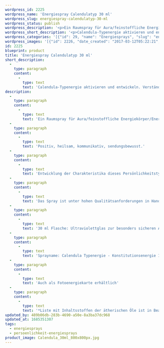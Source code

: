 ```yaml
---
wordpress_id: 2225
wordpress_name: 'Energiespray Calendulatyp 30 ml'
wordpress_slug: energiespray-calendulatyp-30-ml
wordpress_status: publish
wordpress_description: '<p>Ein Raumspray für Aura/feinstoffliche Energiekörper/Energiefelder. Aktivierbares feinstoffliches Schwingungsfeld: Persönlichkeitsenergie eines Calendulatyps:<br /><span class="s1">Positiv, heilsam, kommunikativ, sendungsbewusst</span>.</p><p>Entwicklung der Charakteristika dieses Persönlichkeitstypen. Stärkung der entsprechenden Persönlichkeit mit ihrer besonderen Energiequalität. Ausgleich und Veränderung ungünstiger Zustände innerhalb einer Person, die aufgrund dieser Konstitution entstanden sind. Annahme und Verständnis für einen Menschen mit dieser Persönlichkeitsenergie. Eine Stärkung der eigenen Persönlichkeitsenergie sowie die Beschäftigung mit der Energie anderer Persönlichkeiten kann insgesamt das eigene Selbstbewusstsein stärken.</p><p>Das Spray ist unter hohen Qualitätsanforderungen in Handarbeit in Deutschland hergestellt aus mehrfach gereinigtem und energetisiertem Wasser (76%, konserviert mit 96%igem Weingeist (24%). Abgestimmt auf die Energie ist die Komposition von naturreinen ätherischen Ölen*.</p><p>30 ml Flasche: Ultraviolettglas zur besonders sicheren Aufbewahrung mit hochwertigem, goldfarbenen Metallpumpzerstäuber mit Schutzkappe (Steigrohr: Kunststoff). Etikett: wasserfest, leicht energetisiert mit dem Informationsfeld des Airsprays. Erhältlich auch als 100 ml-Sprühflasche (49 €).</p><p>Sprayname: Calendula Typenergie - Konstitutionsenergie 18</p><p>Auch als Fotoenergiekarte erhältlich</p><p><a href="https://my.feenbaum.de/anwendung-energiesprays/">Anwendungshinweise</a></p><p>*Liste mit Inhaltsstoffen der ätherischen Öle ist in Bearbeitung. Bis zur Veröffentlichung erhalten Sie diese Liste gerne als <a href="https://my.feenbaum.de/produkt/energiespray-gardenientyp-30-ml/info@elvedenverlag.de">Email</a>. Wir danken Ihnen für diesen Zwischenschritt</p>'
wordpress_short_description: '<p>Calendula-Typenergie aktivieren und entwickeln. Verständnis für diese Typenergien gewinnen</p>'
wordpress_categories: '[{"id": 29, "name": "Energiesprays", "slug": "energiesprays"}, {"id": 89, "name": "Pers\u00f6nlichkeit", "slug": "persoenlichkeit-energiesprays"}]'
wordpress_images: '[{"id": 2226, "date_created": "2017-03-12T05:22:21", "date_created_gmt": "2017-03-12T03:22:21", "date_modified": "2017-03-12T05:22:21", "date_modified_gmt": "2017-03-12T03:22:21", "src": "https://my.feenbaum.de/wp-content/uploads/2017/03/Calendula_30ml_800x800px.jpg", "name": "Calendula_30ml_800x800px", "alt": ""}]'
id: 2225
blueprint: product
title: 'Energiespray Calendulatyp 30 ml'
short_description:
  -
    type: paragraph
    content:
      -
        type: text
        text: 'Calendula-Typenergie aktivieren und entwickeln. Verständnis für diese Typenergien gewinnen'
description:
  -
    type: paragraph
    content:
      -
        type: text
        text: 'Ein Raumspray für Aura/feinstoffliche Energiekörper/Energiefelder. Aktivierbares feinstoffliches Schwingungsfeld: Persönlichkeitsenergie eines Calendulatyps:'
  -
    type: paragraph
    content:
      -
        type: text
        text: 'Positiv, heilsam, kommunikativ, sendungsbewusst.'
  -
    type: paragraph
    content:
      -
        type: text
        text: 'Entwicklung der Charakteristika dieses Persönlichkeitstypen. Stärkung der entsprechenden Persönlichkeit mit ihrer besonderen Energiequalität. Ausgleich und Veränderung ungünstiger Zustände innerhalb einer Person, die aufgrund dieser Konstitution entstanden sind. Annahme und Verständnis für einen Menschen mit dieser Persönlichkeitsenergie. Eine Stärkung der eigenen Persönlichkeitsenergie sowie die Beschäftigung mit der Energie anderer Persönlichkeiten kann insgesamt das eigene Selbstbewusstsein stärken.'
  -
    type: paragraph
    content:
      -
        type: text
        text: 'Das Spray ist unter hohen Qualitätsanforderungen in Handarbeit in Deutschland hergestellt aus mehrfach gereinigtem und energetisiertem Wasser (76%, konserviert mit 96%igem Weingeist (24%). Abgestimmt auf die Energie ist die Komposition von naturreinen ätherischen Ölen*.'
  -
    type: paragraph
    content:
      -
        type: text
        text: '30 ml Flasche: Ultraviolettglas zur besonders sicheren Aufbewahrung mit hochwertigem, goldfarbenen Metallpumpzerstäuber mit Schutzkappe (Steigrohr: Kunststoff). Etikett: wasserfest, leicht energetisiert mit dem Informationsfeld des Airsprays. Erhältlich auch als 100 ml-Sprühflasche (49 €).'
  -
    type: paragraph
    content:
      -
        type: text
        text: 'Sprayname: Calendula Typenergie - Konstitutionsenergie 18'
  -
    type: paragraph
    content:
      -
        type: text
        text: 'Auch als Fotoenergiekarte erhältlich'
  -
    type: paragraph
    content:
      -
        type: text
        text: '*Liste mit Inhaltsstoffen der ätherischen Öle ist in Bearbeitung. Bis zur Veröffentlichung erhalten Sie diese Liste gerne als Email. Wir danken Ihnen für diesen Zwischenschritt'
updated_by: 489b06db-283b-4690-a50e-8a3ba37dc968
updated_at: 1685351307
tags:
  - energiesprays
  - persoenlichkeit-energiesprays
product_image: Calendula_30ml_800x800px.jpg
---
```

